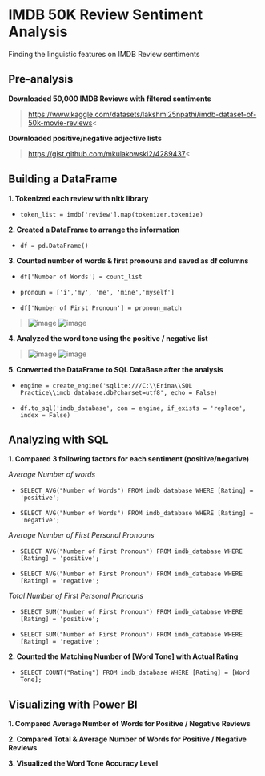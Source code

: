 # IMDB 50K Review Sentiment Analysis
Finding the linguistic features on IMDB Review sentiments


## Pre-analysis
**Downloaded 50,000 IMDB Reviews with filtered sentiments**
>https://www.kaggle.com/datasets/lakshmi25npathi/imdb-dataset-of-50k-movie-reviews<

**Downloaded positive/negative adjective lists**
>https://gist.github.com/mkulakowski2/4289437<

## Building a DataFrame
**1. Tokenized each review with nltk library**

- `token_list = imdb['review'].map(tokenizer.tokenize)`

**2. Created a DataFrame to arrange the information**

- `df = pd.DataFrame()`

**3. Counted number of words & first pronouns and saved as df columns**

- `df['Number of Words'] = count_list`

- `pronoun = ['i','my', 'me', 'mine','myself']`

- `df['Number of First Pronoun'] = pronoun_match`

>![image](https://user-images.githubusercontent.com/43493266/192659196-fc05f7c0-c486-4e0a-ae06-ab2baa64e63e.png)
![image](https://user-images.githubusercontent.com/43493266/192659381-6d272d06-04bb-47ca-afcc-c94b4dba7866.png)

**4. Analyzed the word tone using the positive / negative list**

>![image](https://user-images.githubusercontent.com/43493266/192659006-4b687753-2757-41de-aa24-82964df3914b.png)
![image](https://user-images.githubusercontent.com/43493266/192659125-eea721fd-59f1-494b-b505-e0de866112af.png)

**5. Converted the DataFrame to SQL DataBase after the analysis**

- `engine = create_engine('sqlite:///C:\\Erina\\SQL Practice\\imdb_database.db?charset=utf8', echo = False)`

- `df.to_sql('imdb_database', con = engine, if_exists = 'replace', index = False)`


## Analyzing with SQL
**1. Compared 3 following factors for each sentiment (positive/negative)**

*Average Number of words*

- `SELECT AVG("Number of Words") FROM imdb_database WHERE [Rating] = 'positive';`

- `SELECT AVG("Number of Words") FROM imdb_database WHERE [Rating] = 'negative';`

*Average Number of First Personal Pronouns*

- `SELECT AVG("Number of First Pronoun") FROM imdb_database WHERE [Rating] = 'positive';`

- `SELECT AVG("Number of First Pronoun") FROM imdb_database WHERE [Rating] = 'negative';`

*Total Number of First Personal Pronouns*

- `SELECT SUM("Number of First Pronoun") FROM imdb_database WHERE [Rating] = 'positive';`

- `SELECT SUM("Number of First Pronoun") FROM imdb_database WHERE [Rating] = 'negative';`

**2. Counted the Matching Number of [Word Tone] with Actual Rating**

- `SELECT COUNT("Rating") FROM imdb_database WHERE [Rating] = [Word Tone];`


## Visualizing with Power BI
**1. Compared Average Number of Words for Positive / Negative Reviews**

**2. Compared Total & Average Number of Words for Positive / Negative Reviews**

**3. Visualized the Word Tone Accuracy Level**
